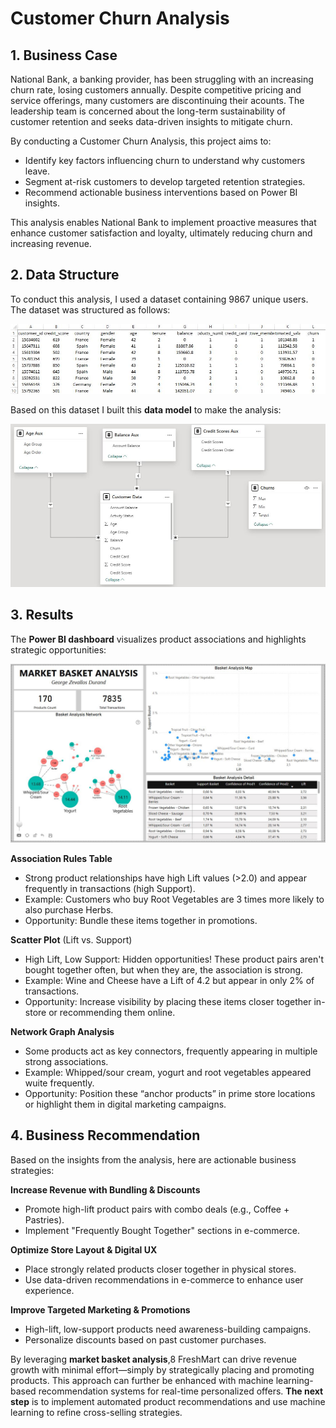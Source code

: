 # Customer Churn Analysis

## 1. Business Case

National Bank, a banking provider, has been struggling with an increasing churn rate, losing customers annually. Despite competitive pricing and service offerings, many customers are discontinuing their acounts. The leadership team is concerned about the long-term sustainability of customer retention and seeks data-driven insights to mitigate churn.

By conducting a Customer Churn Analysis, this project aims to:
- Identify key factors influencing churn to understand why customers leave.
- Segment at-risk customers to develop targeted retention strategies.
- Recommend actionable business interventions based on Power BI insights.

This analysis enables National Bank to implement proactive measures that enhance customer satisfaction and loyalty, ultimately reducing churn and increasing revenue.

## 2. Data Structure

To conduct this analysis, I used a dataset containing 9867 unique users. The dataset was structured as follows:

![image alt](https://github.com/GeorgeWLZD/customer_churn_analysis/blob/90506122d7c6938dd2f2349db9ce73ed2a24643a/img/data1.JPG)

Based on this dataset I built this **data model** to make the analysis:

![image alt](https://github.com/GeorgeWLZD/customer_churn_analysis/blob/90506122d7c6938dd2f2349db9ce73ed2a24643a/img/data2.JPG)

## 3. Results

The **Power BI dashboard** visualizes product associations and highlights strategic opportunities:

![image alt](https://github.com/GeorgeWLZD/market_basket_analysis/blob/3245c4a11cd008c2adbbffd1bd59fbf45a766809/img/viz.JPG)

**Association Rules Table**
- Strong product relationships have high Lift values (>2.0) and appear frequently in transactions (high Support).
- Example: Customers who buy Root Vegetables are 3 times more likely to also purchase Herbs.
- Opportunity: Bundle these items together in promotions.

**Scatter Plot** (Lift vs. Support)
- High Lift, Low Support: Hidden opportunities! These product pairs aren't bought together often, but when they are, the association is strong.
- Example: Wine and Cheese have a Lift of 4.2 but appear in only 2% of transactions.
- Opportunity: Increase visibility by placing these items closer together in-store or recommending them online.

**Network Graph Analysis**
- Some products act as key connectors, frequently appearing in multiple strong associations.
- Example: Whipped/sour cream, yogurt and root vegetables appeared wuite frequently.
- Opportunity: Position these “anchor products” in prime store locations or highlight them in digital marketing campaigns.

## 4. Business Recommendation

Based on the insights from the analysis, here are actionable business strategies:

**Increase Revenue with Bundling & Discounts**
- Promote high-lift product pairs with combo deals (e.g., Coffee + Pastries).
- Implement "Frequently Bought Together" sections in e-commerce.

**Optimize Store Layout & Digital UX**
- Place strongly related products closer together in physical stores.
- Use data-driven recommendations in e-commerce to enhance user experience.

**Improve Targeted Marketing & Promotions**
- High-lift, low-support products need awareness-building campaigns.
- Personalize discounts based on past customer purchases.

By leveraging **market basket analysis**,8 FreshMart can drive revenue growth with minimal effort—simply by strategically placing and promoting products. This approach can further be enhanced with machine learning-based recommendation systems for real-time personalized offers. **The next step** is to implement automated product recommendations and use machine learning to refine cross-selling strategies.
